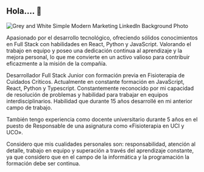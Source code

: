 ## Hola.... 👋
![Grey and White Simple Modern Marketing Linkedln Background Photo](https://github.com/user-attachments/assets/13f656cd-9ac7-4346-b6c3-aa46a17e31b3)

Apasionado por el desarrollo tecnológico, ofreciendo sólidos conocimientos en Full Stack con habilidades en React, Python y JavaScript. Valorando el trabajo en equipo y poseo una dedicación continua al aprendizaje y la mejora personal, lo que me convierte en un activo valioso para contribuir eficazmente a la misión de la compañía.

Desarrollador Full Stack Junior con formación previa en Fisioterapia de Cuidados Críticos. Actualmente en constante formación en JavaScript, React, Python y Typescript. Constantemente reconocido por mi capacidad de resolución de problemas y habilidad para trabajar en equipos interdisciplinarios. Habilidad que durante 15 años desarrollé en mi anterior campo de trabajo.

También tengo experiencia como docente universitario durante 5 años en el puesto de Responsable de una asignatura como «Fisioterapia en UCI y UCO».

Considero que mis cualidades personales son: responsabilidad, atención al detalle, trabajo en equipo y superación a través del aprendizaje constante, ya que considero que en el campo de la informática y la programación la formación debe ser continua.
